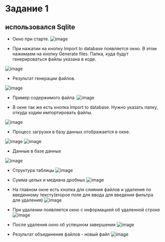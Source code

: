 # Задание 1
## использовался Sqlite
- Окно при старте. 
![image](images/2023-08-10_17-55-04.png)

- При нажатии на кнопку Import to database появляется окно. В этом нажимаем на кнопку Generate files. Папка, куда будут генерироваться файлы указана в коде.

![image](images/2023-08-10_17-59-59.png)

- Результат генерации файлов.

![image](images/2023-08-10_18-00-35.png)

- Пример содержимого файла.
![image](images/2023-08-10_18-00-49.png)

- В окне так же есть кнопка Import to database. Нужно указать папку, откуда ходим импортировать файлы.

![image](images/2023-08-10_18-01-27.png)

- Процесс загрузки в базу данных отображается в окне.

![image](images/2023-08-10_18-01-37.png)
![image](images/2023-08-10_18-30-09.png)

- Данные в базе данных 

![image](images/2023-08-10_18-34-24.png)

- Структура таблицы
![image](images/2023-08-10_18-34-40.png)

- Сумма целых и медиана дробных
![image](images/2023-08-10_18-37-20.png)

- На главном окне есть кнопка для слияния файлов и удаления по введенному тексту(второе поле для ввода для введения фильтра для удаления)
![image](images/2023-08-10_18-35-50.png)

- При удалении появляется окно с информацией об удаленной строке
![image](images/2023-08-10_18-36-03.png)

- После удаления окно об успешном завершении
![image](images/2023-08-10_18-36-37.png)

- Результат объединения файлов - новый файл
![image](images/2023-08-10_18-37-56.png)